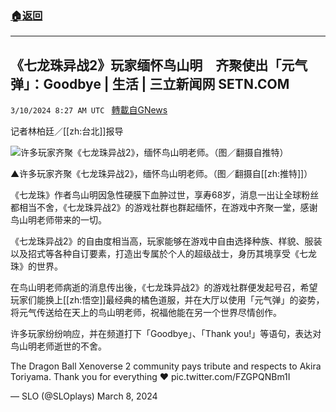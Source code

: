 ###  [:house:返回](README.md)
---


## 《七龙珠异战2》玩家缅怀鸟山明　齐聚使出「元气弹」：Goodbye | 生活 | 三立新闻网  SETN.COM
`3/10/2024 8:27 AM UTC ` [轉載自GNews](https://gnews.org/articles/2381352)

记者林柏廷／[[zh:台北]]报导

![许多玩家齐聚《七龙珠异战2》，缅怀鸟山明老师。（图／翻摄自推特）](https://attach.setn.com/newsimages/2024/03/10/4562495-PH.jpg "许多玩家齐聚《七龙珠异战2》，缅怀鸟山明老师。（图／翻摄自推特）")

▲许多玩家齐聚《七龙珠异战2》，缅怀鸟山明老师。（图／翻摄自[[zh:推特]]）

《七龙珠》作者鸟山明因急性硬膜下血肿过世，享寿68岁，消息一出让全球粉丝都相当不舍，《七龙珠异战2》的游戏社群也群起缅怀，在游戏中齐聚一堂，感谢鸟山明老师带来的一切。

《七龙珠异战2》的自由度相当高，玩家能够在游戏中自由选择种族、样貌、服装以及招式等各种自订要素，打造出专属於个人的超级战士，身历其境享受《七龙珠》的世界。

在鸟山明老师病逝的消息传出後，《七龙珠异战2》的游戏社群便发起号召，希望玩家们能换上[[zh:悟空]]最经典的橘色道服，并在大厅以使用「元气弹」的姿势，将元气传送给在天上的鸟山明老师，祝福他能在另一个世界尽情创作。

许多玩家纷纷响应，并在频道打下「Goodbye」、「Thank you!」等语句，表达对鸟山明老师逝世的不舍。

The Dragon Ball Xenoverse 2 community pays tribute and respects to Akira Toriyama. Thank you for everything ❤️ pic.twitter.com/FZGPQNBm1I

&mdash; SLO (@SLOplays) March 8, 2024
